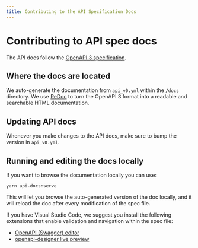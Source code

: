 ```yaml
---
title: Contributing to the API Specification Docs
---
```


# Contributing to API spec docs

The API docs follow the [OpenAPI 3
specification](http://spec.openapis.org/oas/v3.0.2).

## Where the docs are located

We auto-generate the documentation from `api_v0.yml` within the `/docs`
directory. We use [ReDoc](https://github.com/Redocly/redoc) to turn the OpenAPI
3 format into a readable and searchable HTML documentation.

## Updating API docs

Whenever you make changes to the API docs, make sure to bump the version in
`api_v0.yml`.

## Running and editing the docs locally

If you want to browse the documentation locally you can use:

```shell
yarn api-docs:serve
```

This will let you browse the auto-generated version of the doc locally, and it
will reload the doc after every modification of the spec file.

If you have Visual Studio Code, we suggest you install the following extensions
that enable validation and navigation within the spec file:

- [OpenAPI (Swagger)
  editor](https://marketplace.visualstudio.com/items?itemName=42Crunch.vscode-openapi)
- [openapi-designer live
  preview](https://marketplace.visualstudio.com/items?itemName=philosowaffle.openapi-designer)
